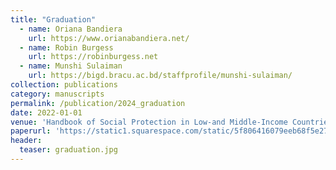```yaml
---
title: "Graduation"
  - name: Oriana Bandiera
    url: https://www.orianabandiera.net/
  - name: Robin Burgess
    url: https://robinburgess.net
  - name: Munshi Sulaiman
    url: https://bigd.bracu.ac.bd/staffprofile/munshi-sulaiman/
collection: publications
category: manuscripts
permalink: /publication/2024_graduation
date: 2022-01-01
venue: 'Handbook of Social Protection in Low-and Middle-Income Countries (forthcoming)'
paperurl: 'https://static1.squarespace.com/static/5f806416079eeb68f5e277b1/t/66466cec02f950009dba3a77/1715891437599/Graduation_Social_Protection_Handbook_draft2.pdf'
header:
  teaser: graduation.jpg
---
```

